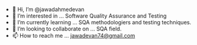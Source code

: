 - 👋 Hi, I’m @jawadahmedevan
- 👀 I’m interested in ... Software Quality Assurance and Testing
- 🌱 I’m currently learning ... SQA methodologiers and testing techniques. 
- 💞️ I’m looking to collaborate on ... SQA field.
- 📫 How to reach me ... jawadevan74@gmail.com

<!---
jawadahmedevan/jawadahmedevan is a ✨ special ✨ repository because its `README.md` (this file) appears on your GitHub profile.
You can click the Preview link to take a look at your changes.
--->
